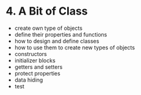 # 4. A Bit of Class

- create own type of objects
- define their properties and functions
- how to design and define classes
- how to use them to create new types of objects
- constructors
- initializer blocks
- getters and setters
- protect properties
- data hiding
- test